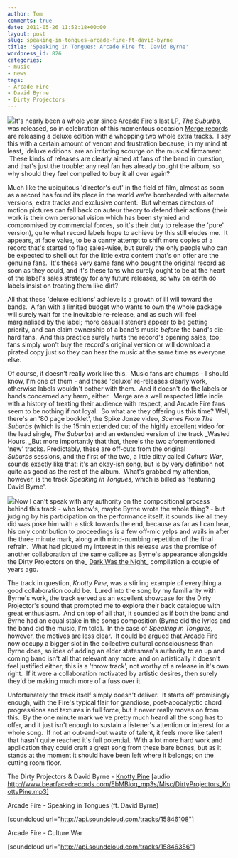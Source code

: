 ```yaml
---
author: Tom
comments: true
date: 2011-05-26 11:52:18+00:00
layout: post
slug: speaking-in-tongues-arcade-fire-ft-david-byrne
title: 'Speaking in Tongues: Arcade Fire ft. David Byrne'
wordpress_id: 826
categories:
- music
- news
tags:
- Arcade Fire
- David Byrne
- Dirty Projectors
---
```


[![](http://eatenbymonsters.files.wordpress.com/2011/05/the-suburbs-deluxe-575x534.jpg?w=300)](http://eatenbymonsters.files.wordpress.com/2011/05/the-suburbs-deluxe-575x534.jpg)It's nearly been a whole year since [Arcade Fire](http://www.arcadefire.com/)'s last LP, _The Suburbs_, was released, so in celebration of this momentous occasion [Merge records](https://www.mergerecords.com/store/store_detail.php?catalog_id=805) are releasing a deluxe edition with a whopping two whole extra tracks.  I say this with a certain amount of venom and frustration because, in my mind at least, 'deluxe editions' are an irritating scourge on the musical firmament.  These kinds of releases are clearly aimed at fans of the band in question, and that's just the trouble: any real fan has already bought the album, so why should they feel compelled to buy it all over again?

Much like the ubiquitous 'director's cut' in the field of film, almost as soon as a record has found its place in the world we're bombarded with alternate versions, extra tracks and exclusive content.  But whereas directors of motion pictures can fall back on auteur theory to defend their actions (their work is their own personal vision which has been stymied and compromised by commercial forces, so it's their duty to release the 'pure' version), quite what record labels hope to achieve by this still eludes me.  It appears, at face value, to be a canny attempt to shift more copies of a record that's started to flag sales-wise, but surely the only people who can be expected to shell out for the little extra content that's on offer are the genuine fans.  It's these very same fans who bought the original record as soon as they could, and it's these fans who surely ought to be at the heart of the label's sales strategy for any future releases, so why on earth do labels insist on treating them like dirt?

All that these 'deluxe editions' achieve is a growth of ill will toward the bands.  A fan with a limited budget who wants to own the whole package will surely wait for the inevitable re-release, and as such will feel marginalised by the label; more casual listeners appear to be getting priority, and can claim ownership of a band's music _before_ the band's die-hard fans.  And this practice surely hurts the record's opening sales, too; fans simply won't buy the record's original version or will download a pirated copy just so they can hear the music at the same time as everyone else.

Of course, it doesn't really work like this.  Music fans are chumps - I should know, I'm one of them - and these 'deluxe' re-releases clearly work, otherwise labels wouldn't bother with them.  And it doesn't do the labels or bands concerned any harm, either.  Merge are a well respected little indie with a history of treating their audience with respect, and Arcade Fire fans seem to be nothing if not loyal.  So what are they offering us this time? Well, there's an '80 page booklet', the Spike Jonze video, _Scenes From The Suburbs_ (which is the 15min extended cut of the highly excellent video for the lead single, _The Suburbs_) and an extended version of the track _Wasted Hours. _But more importantly that that, there's the two aforementioned 'new' tracks. Predictably, these are off-cuts from the original _Suburbs_ sessions, and the first of the two, a little ditty called _Culture War_, sounds exactly like that: it's an okay-ish song, but is by very definition not quite as good as the rest of the album.  What's grabbed my attention, however, is the track _Speaking in Tongues_, which is billed as 'featuring David Byrne'.

[![](http://eatenbymonsters.files.wordpress.com/2011/05/david_byrne.jpg?w=230)](http://eatenbymonsters.files.wordpress.com/2011/05/david_byrne.jpg)Now I can't speak with any authority on the compositional process behind this track - who know's, maybe Byrne wrote the whole thing? - but judging by his participation on the performance itself, it sounds like all they did was poke him with a stick towards the end, because as far as I can hear, his only contribution to proceedings is a few off-mic yelps and wails in after the three minute mark, along with mind-numbing repetition of the final refrain.  What had piqued my interest in this release was the promise of another collaboration of the same calibre as Byrne's appearance alongside the Dirty Projectors on the_ [Dark Was the Night](http://eatenbymonsters.wordpress.com/2009/01/24/dark-was-the-night-a-red-hot-compilation/)_ compilation a couple of years ago.

The track in question, _Knotty Pine_, was a stirling example of everything a good collaboration could be.  Lured into the song by my familiarity with Byrne's work, the track served as an excellent showcase for the Dirty Projector's sound that prompted me to explore their back catalogue with great enthusiasm.  And on top of all that, it sounded as if both the band and Byrne had an equal stake in the songs composition (Byrne did the lyrics and the band did the music, I'm told).  In the case of _Speaking in Tongues_, however, the motives are less clear.  It could be argued that Arcade Fire now occupy a bigger slot in the collective cultural consciousness than Byrne does, so idea of adding an elder statesman's authority to an up and coming band isn't all that relevant any more, and on artistically it doesn't feel justified either; this is a 'throw track', not worthy of a release in it's own right.  If it were a collaboration motivated by artistic desires, then surely they'd be making much more of a fuss over it.

Unfortunately the track itself simply doesn't deliver.  It starts off promisingly enough, with the Fire's typical flair for grandiose, post-apocalyptic chord progressions and textures in full force, but it never really moves on from this.  By the one minute mark we've pretty much heard all the song has to offer, and it just isn't enough to sustain a listener's attention or interest for a whole song.  If not an out-and-out waste of talent, it feels more like talent that hasn't quite reached it's full potential.  With a lot more hard work and application they could craft a great song from these bare bones, but as it stands at the moment it should have been left where it belongs; on the cutting room floor.

The Dirty Projectors & David Byrne - [Knotty Pine](http://www.bearfacedrecords.com/EbMBlog_mp3s/Misc/DirtyProjectors_KnottyPine.mp3) [audio http://www.bearfacedrecords.com/EbMBlog_mp3s/Misc/DirtyProjectors_KnottyPine.mp3]

Arcade Fire - Speaking in Tongues (ft. David Byrne)

[soundcloud url="http://api.soundcloud.com/tracks/15846108"]

Arcade Fire - Culture War

[soundcloud url="http://api.soundcloud.com/tracks/15846356"]
